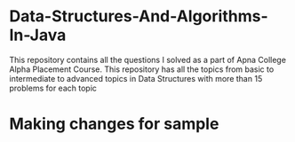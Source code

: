 # Data-Structures-And-Algorithms-In-Java
This repository contains all the questions I solved as a part of Apna College Alpha Placement Course. This repository has all the topics from basic to intermediate to advanced topics in Data Structures with more than 15 problems for each topic

# Making changes for sample
